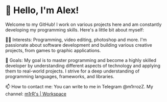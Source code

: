 # 👋 Hello, I'm Alex!  

Welcome to my GitHub! I work on various projects here and am constantly developing my programming skills. Here's a little bit about myself:

👨‍💻 Interests: Programming, video editing, photoshop and more. I'm passionate about software development and building various creative projects, from games to graphic applications.

🎯 Goals: My goal is to master programming and become a highly skilled developer by understanding different aspects of technology and applying them to real-world projects. I strive for a deep understanding of programming languages, frameworks, and libraries.

📫 How to contact me: You can write to me in Telegram @m1rrozZ. My channel: [m1rR's | Workspace](https://t.me/m1rrW)
